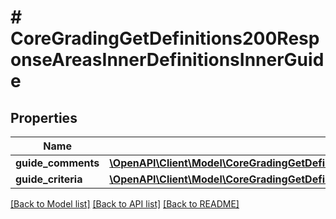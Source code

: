 # # CoreGradingGetDefinitions200ResponseAreasInnerDefinitionsInnerGuide

## Properties

Name | Type | Description | Notes
------------ | ------------- | ------------- | -------------
**guide_comments** | [**\OpenAPI\Client\Model\CoreGradingGetDefinitions200ResponseAreasInnerDefinitionsInnerGuideGuideCommentsInner[]**](CoreGradingGetDefinitions200ResponseAreasInnerDefinitionsInnerGuideGuideCommentsInner.md) |  | [optional]
**guide_criteria** | [**\OpenAPI\Client\Model\CoreGradingGetDefinitions200ResponseAreasInnerDefinitionsInnerGuideGuideCriteriaInner[]**](CoreGradingGetDefinitions200ResponseAreasInnerDefinitionsInnerGuideGuideCriteriaInner.md) |  | [optional]

[[Back to Model list]](../../README.md#models) [[Back to API list]](../../README.md#endpoints) [[Back to README]](../../README.md)
